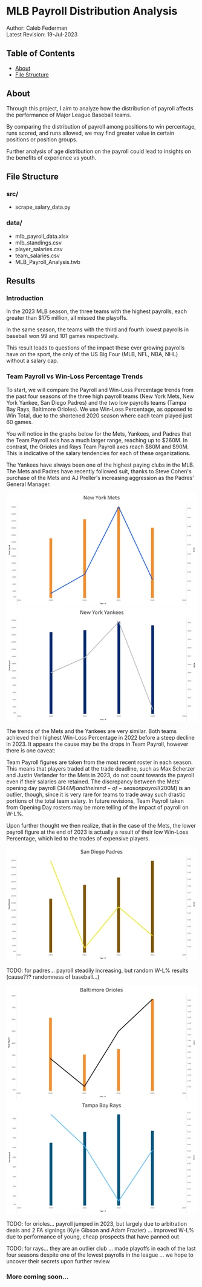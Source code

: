 # MLB Payroll Distribution Analysis

Author: Caleb Federman<br>
Latest Revision: 19-Jul-2023

## Table of Contents
- [About](#about)
- [File Structure](#file-structure)

## About

Through this project, I aim to analyze how the distribution of payroll affects the performance of Major League Baseball teams. 

By comparing the distribution of payroll among positions to win percentage, runs scored, and runs allowed, we may find greater value in certain positions or position groups. 

Further analysis of age distribution on the payroll could lead to insights on the benefits of experience vs youth.

## File Structure

### src/

 - scrape_salary_data.py

### data/

- mlb_payroll_data.xlsx
- mlb_standings.csv
- player_salaries.csv
- team_salaries.csv
- MLB_Payroll_Analysis.twb

## Results

### Introduction

In the 2023 MLB season, the three teams with the highest payrolls, each greater than $175 million, all missed the playoffs. 

In the same season, the teams with the third and fourth lowest payrolls in baseball won 99 and 101 games respectively.

This result leads to questions of the impact these ever growing payrolls have on the sport, the only of the US Big Four (MLB, NFL, NBA, NHL) without a salary cap.

### Team Payroll vs Win-Loss Percentage Trends

To start, we will compare the Payroll and Win-Loss Percentage trends from the past four seasons of the three high payroll teams (New York Mets, New York Yankee, San Diego Padres) and the two low payrolls teams (Tampa Bay Rays, Baltimore Orioles). We use Win-Loss Percentage, as opposed to Win Total, due to the shortened 2020 season where each team played just 60 games.

You will notice in the graphs below for the Mets, Yankees, and Padres that the Team Payroll axis has a much larger range, reaching up to $260M. In contrast, the Orioles and Rays Team Payroll axes reach $80M and $90M. This is indicative of the salary tendencies for each of these organizations. 

The Yankees have always been one of the highest paying clubs in the MLB. The Mets and Padres have recently followed suit, thanks to Steve Cohen's purchase of the Mets and AJ Preller's increasing aggression as the Padres' General Manager.

<img src="./img/mets_trend.png" alt="Mets Payroll vs W-L%" height="300"/>
<img src="./img/yankees_trend.png" alt="Yankees Payroll vs W-L%" height="300"/>

The trends of the Mets and the Yankees are very similar. Both teams achieved their highest Win-Loss Percentage in 2022 before a steep decline in 2023. It appears the cause may be the drops in Team Payroll, however there is one caveat: 

Team Payroll figures are taken from the most recent roster in each season. This means that players traded at the trade deadline, such as Max Scherzer and Justin Verlander for the Mets in 2023, do not count towards the payroll even if their salaries are retained. The discrepancy between the Mets' opening day payroll ($344M) and their end-of-season payroll ($200M) is an outlier, though, since it is very rare for teams to trade away such drastic portions of the total team salary. In future revisions, Team Payroll taken from Opening Day rosters may be more telling of the impact of payroll on W-L%.

Upon further thought we then realize, that in the case of the Mets, the lower payroll figure at the end of 2023 is actually a result of their low Win-Loss Percentage, which led to the trades of expensive players.

<img src="./img/padres_trend.png" alt="Padres Payroll vs W-L%" height="300"/>

TODO: for padres... payroll steadily increasing, but random W-L% results (cause??? randomness of baseball...)

<img src="./img/orioles_trend.png" alt="Orioles Payroll vs W-L%" height="300"/>
<img src="./img/Rays_trend.png" alt="Rays Payroll vs W-L%" height="300"/>


TODO: for orioles... payroll jumped in 2023, but largely due to arbitration deals and 2 FA signings (Kyle Gibson and Adam Frazier) ... improved W-L% due to performance of young, cheap prospects that have panned out

TODO: for rays... they are an outlier club ... made playoffs in each of the last four seasons despite one of the lowest payrolls in the league ... we hope to uncover their secrets upon further review

### More coming soon...


